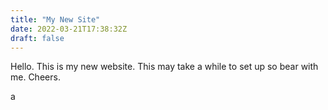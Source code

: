 ```yaml
---
title: "My New Site"
date: 2022-03-21T17:38:32Z
draft: false
---
```


Hello. This is my new website. This may take a while to set up so bear with me. Cheers. 

a